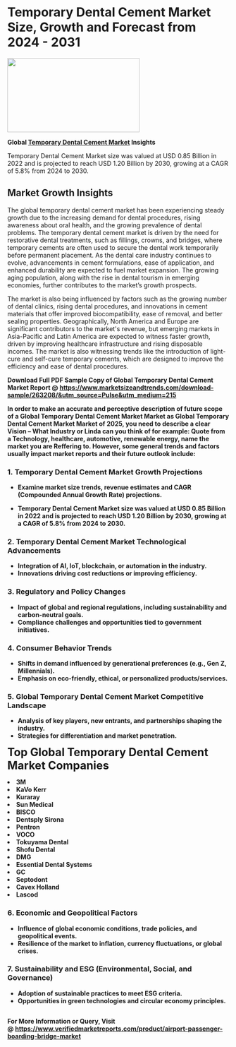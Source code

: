 <H1>Temporary Dental Cement Market Size, Growth and Forecast from 2024 - 2031</H1><img class="aligncenter size-medium wp-image-584254" src="https://thirdeyenews.in/wp-content/uploads/2024/09/Global-Market-Research-300x168.jpeg" alt="" width="300" height="168" /><p><strong>Global&nbsp;<a href="https://www.marketsizeandtrends.com/download-sample/263208/&amp;utm_source=Pulse&amp;utm_medium=215">Temporary Dental Cement Market</a> Insights</strong></p><p>Temporary Dental Cement Market size was valued at USD 0.85 Billion in 2022 and is projected to reach USD 1.20 Billion by 2030, growing at a CAGR of 5.8% from 2024 to 2030.</p><p><h2>Market Growth Insights</h2> <p>The global temporary dental cement market has been experiencing steady growth due to the increasing demand for dental procedures, rising awareness about oral health, and the growing prevalence of dental problems. The temporary dental cement market is driven by the need for restorative dental treatments, such as fillings, crowns, and bridges, where temporary cements are often used to secure the dental work temporarily before permanent placement. As the dental care industry continues to evolve, advancements in cement formulations, ease of application, and enhanced durability are expected to fuel market expansion. The growing aging population, along with the rise in dental tourism in emerging economies, further contributes to the market’s growth prospects.</p> <p><strong></strong></p> <p>The market is also being influenced by factors such as the growing number of dental clinics, rising dental procedures, and innovations in cement materials that offer improved biocompatibility, ease of removal, and better sealing properties. Geographically, North America and Europe are significant contributors to the market's revenue, but emerging markets in Asia-Pacific and Latin America are expected to witness faster growth, driven by improving healthcare infrastructure and rising disposable incomes. The market is also witnessing trends like the introduction of light-cure and self-cure temporary cements, which are designed to improve the efficiency and ease of dental procedures.</p> <p><strong></p><p><span class=""><strong>Download Full PDF Sample Copy of Global Temporary Dental Cement Market Report</strong> @ <a href="https://www.marketsizeandtrends.com/download-sample/263208/&amp;utm_source=Pulse&amp;utm_medium=215" target="_blank">https://www.marketsizeandtrends.com/download-sample/263208/&amp;utm_source=Pulse&amp;utm_medium=215</a></span></p><p>In order to make an accurate and perceptive description of future scope of a Global&nbsp;Temporary Dental Cement Market Market as Global&nbsp;Temporary Dental Cement Market Market of 2025, you need to describe a clear Vision &ndash; What Industry or Linda can you think of for example: Quote from a Technology, healthcare, automotive, renewable energy, name the market you are Reffering to. However, some general trends and factors usually impact market reports and their future outlook include:</p><h3>1.&nbsp;<strong>Temporary Dental Cement Market Growth Projections</strong></h3><ul><li>Examine market size trends, revenue estimates and CAGR (Compounded Annual Growth Rate) projections.</li><li><p>Temporary Dental Cement Market size was valued at USD 0.85 Billion in 2022 and is projected to reach USD 1.20 Billion by 2030, growing at a CAGR of 5.8% from 2024 to 2030.</p></li></ul><h3>2.&nbsp;<strong>Temporary Dental Cement Market Technological Advancements</strong></h3><ul><li>Integration of AI, IoT, blockchain, or automation in the industry.</li><li>Innovations driving cost reductions or improving efficiency.</li></ul><h3>3.&nbsp;<strong>Regulatory and Policy Changes</strong></h3><ul><li>Impact of global and regional regulations, including sustainability and carbon-neutral goals.</li><li>Compliance challenges and opportunities tied to government initiatives.</li></ul><h3>4.&nbsp;<strong>Consumer Behavior Trends</strong></h3><ul><li>Shifts in demand influenced by generational preferences (e.g., Gen Z, Millennials).</li><li>Emphasis on eco-friendly, ethical, or personalized products/services.</li></ul><h3>5.&nbsp;<strong>Global Temporary Dental Cement Market Competitive Landscape</strong></h3><ul><li>Analysis of key players, new entrants, and partnerships shaping the industry.</li><li>Strategies for differentiation and market penetration.</li></ul><p data-pm-slice="1 1 []"><span style="color: inherit; font-family: inherit; font-size: 25px;">Top Global Temporary Dental Cement Market Companies</span></p><div class="" data-test-id=""><p><li>3M</li><li> KaVo Kerr</li><li> Kuraray</li><li> Sun Medical</li><li> BISCO</li><li> Dentsply Sirona</li><li> Pentron</li><li> VOCO</li><li> Tokuyama Dental</li><li> Shofu Dental</li><li> DMG</li><li> Essential Dental Systems</li><li> GC</li><li> Septodont</li><li> Cavex Holland</li><li> Lascod</li></p></div><h3>6.&nbsp;<strong>Economic and Geopolitical Factors</strong></h3><ul><li>Influence of global economic conditions, trade policies, and geopolitical events.</li><li>Resilience of the market to inflation, currency fluctuations, or global crises.</li></ul><h3>7.&nbsp;<strong>Sustainability and ESG (Environmental, Social, and Governance)</strong></h3><ul><li>Adoption of sustainable practices to meet ESG criteria.</li><li>Opportunities in green technologies and circular economy principles.</li></ul><h2><strong style="font-size: 14px;">For More Information or Query, Visit @&nbsp;</strong><a style="background-color: #ffffff; font-size: 14px;" href="https://www.marketsizeandtrends.com/report/temporary-dental-cement-market/" target="_blank">https://www.verifiedmarketreports.com/product/airport-passenger-boarding-bridge-market</a></h2>
